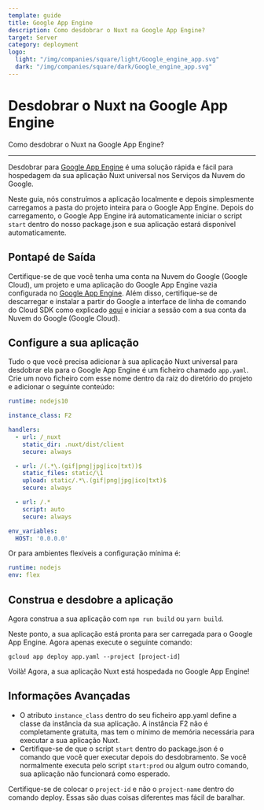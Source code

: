 ```yaml
---
template: guide
title: Google App Engine
description: Como desdobrar o Nuxt na Google App Engine?
target: Server
category: deployment
logo:
  light: "/img/companies/square/light/Google_engine_app.svg"
  dark: "/img/companies/square/dark/Google_engine_app.svg"
---
```

# Desdobrar o Nuxt na Google App Engine

Como desdobrar o Nuxt na Google App Engine?

---

Desdobrar para [Google App Engine](https://cloud.google.com/appengine/) é uma solução rápida e fácil para hospedagem da sua aplicação Nuxt universal nos Serviços da Nuvem do Google.

Neste guia, nós construímos a aplicação localmente e depois simplesmente carregamos a pasta do projeto inteira para o Google App Engine. Depois do carregamento, o Google App Engine irá automaticamente iniciar o script `start` dentro do nosso package.json e sua aplicação estará disponível automaticamente.

## Pontapé de Saída

Certifique-se de que você tenha uma conta na Nuvem do Google (Google Cloud), um projeto e uma aplicação do Google App Engine vazia configurada no [Google App Engine](https://cloud.google.com/appengine/). Além disso, certifique-se de descarregar e instalar a partir do Google a interface de linha de comando do Cloud SDK como explicado [aqui](https://cloud.google.com/sdk/) e iniciar a sessão com a sua conta da Nuvem do Google (Google Cloud). 

## Configure a sua aplicação

Tudo o que você precisa adicionar à sua aplicação Nuxt universal para desdobrar ela para o Google App Engine é um ficheiro chamado `app.yaml`. Crie um novo ficheiro com esse nome dentro da raiz do diretório do projeto e adicionar o seguinte conteúdo:

```yaml
runtime: nodejs10

instance_class: F2

handlers:
  - url: /_nuxt
    static_dir: .nuxt/dist/client
    secure: always

  - url: /(.*\.(gif|png|jpg|ico|txt))$
    static_files: static/\1
    upload: static/.*\.(gif|png|jpg|ico|txt)$
    secure: always

  - url: /.*
    script: auto
    secure: always

env_variables:
  HOST: '0.0.0.0'
```

Or para ambientes flexíveis a configuração mínima é:

```yaml
runtime: nodejs
env: flex
```

## Construa e desdobre a aplicação

Agora construa a sua aplicação com `npm run build` ou `yarn build`.

Neste ponto, a sua aplicação está pronta para ser carregada para o Google App Engine. Agora apenas execute o seguinte comando:

```
gcloud app deploy app.yaml --project [project-id]
```

Voilà! Agora, a sua aplicação Nuxt está hospedada no Google App Engine!

## Informações Avançadas

- O atributo `instance_class` dentro do seu ficheiro app.yaml define a classe da instância da sua aplicação. A instância F2 não é completamente gratuita, mas tem o mínimo de memória necessária para executar a sua aplicação Nuxt.
- Certifique-se de que o script `start` dentro do package.json é o comando que você quer executar depois do desdobramento. Se você normalmente executa pelo script `start:prod` ou algum outro comando, sua aplicação não funcionará como esperado.

Certifique-se de colocar o `project-id` e não o `project-name` dentro do comando deploy. Essas são duas coisas diferentes mas fácil de baralhar.
